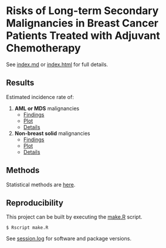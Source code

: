 # Risks of Long-term Secondary Malignancies in Breast Cancer Patients Treated with Adjuvant Chemotherapy

See [index.md](index.md) or [index.html](index.html) for full details.

## Results

Estimated incidence rate of:

1. **AML or MDS** malignancies
    * [Findings](index.md#findings)
    * [Plot](AMLorMDS_Cyclophosphamide_byHighDoseTaxane.png)
    * [Details](index.md#amlmds)
1. **Non-breast solid** malignancies
    * [Findings](index.md#findings-1)
    * [Plot](NonBreastSolid_Cyclophosphamide_byHighDoseTaxane.png)
    * [Details](index.md#amlmds-1)


## Methods

Statistical methods are [here](index.md#meta-regression).


## Reproducibility

This project can be built by executing the [make.R](make.R) script.

```
$ Rscript make.R
```

See [session.log](session.log) for software and package versions.
